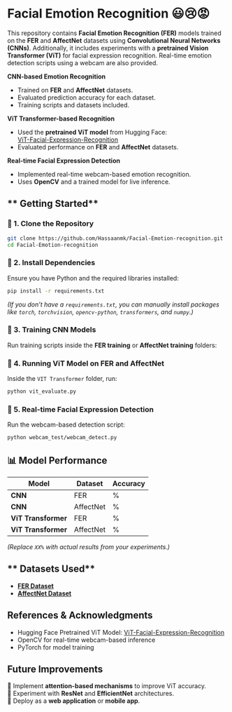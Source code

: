 

# **Facial Emotion Recognition** 😃😢😡  

This repository contains **Facial Emotion Recognition (FER)** models trained on the **FER** and **AffectNet** datasets using **Convolutional Neural Networks (CNNs)**. Additionally, it includes experiments with a **pretrained Vision Transformer (ViT)** for facial expression recognition. Real-time emotion detection scripts using a webcam are also provided.  


 **CNN-based Emotion Recognition**  
- Trained on **FER** and **AffectNet** datasets.  
- Evaluated prediction accuracy for each dataset.  
- Training scripts and datasets included.  

**ViT Transformer-based Recognition**  
- Used the **pretrained ViT model** from Hugging Face:  
  [ViT-Facial-Expression-Recognition](https://huggingface.co/motheecreator/vit-Facial-Expression-Recognition)  
- Evaluated performance on **FER** and **AffectNet** datasets.  

 **Real-time Facial Expression Detection**  
- Implemented real-time webcam-based emotion recognition.  
- Uses **OpenCV** and a trained model for live inference.  


## ** Getting Started**  

### **🔹 1. Clone the Repository**  
```bash
git clone https://github.com/Hassaanmk/Facial-Emotion-recognition.git
cd Facial-Emotion-recognition
```

### **🔹 2. Install Dependencies**  
Ensure you have Python and the required libraries installed:  
```bash
pip install -r requirements.txt
```
*(If you don’t have a `requirements.txt`, you can manually install packages like `torch`, `torchvision`, `opencv-python`, `transformers`, and `numpy`.)*  

### **🔹 3. Training CNN Models**  
Run training scripts inside the **FER training** or **AffectNet training** folders:  


### **🔹 4. Running ViT Model on FER and AffectNet**  
Inside the `VIT Transformer` folder, run:  
```bash
python vit_evaluate.py
```

### **🔹 5. Real-time Facial Expression Detection**  
Run the webcam-based detection script:  
```bash
python webcam_test/webcam_detect.py
```



## **📊 Model Performance**  

| Model | Dataset | Accuracy |
|--------|---------|----------|
| **CNN** | FER | % |
| **CNN** | AffectNet | % |
| **ViT Transformer** | FER | % |
| **ViT Transformer** | AffectNet | % |

*(Replace `XX%` with actual results from your experiments.)*  



## ** Datasets Used**  

- **[FER Dataset](https://www.kaggle.com/datasets/msambare/fer2013)**  
- **[AffectNet Dataset](https://www.researchgate.net/publication/315159311_AffectNet_A_Database_for_Facial_Expression_Valence_and_Arousal_Computing_in_the_Wild)**  



## **References & Acknowledgments**  

- Hugging Face Pretrained ViT Model: [ViT-Facial-Expression-Recognition](https://huggingface.co/motheecreator/vit-Facial-Expression-Recognition)  
- OpenCV for real-time webcam-based inference  
- PyTorch for model training  



## **Future Improvements**  

🔸 Implement **attention-based mechanisms** to improve ViT accuracy.  
🔸 Experiment with **ResNet** and **EfficientNet** architectures.  
🔸 Deploy as a **web application** or **mobile app**.  




